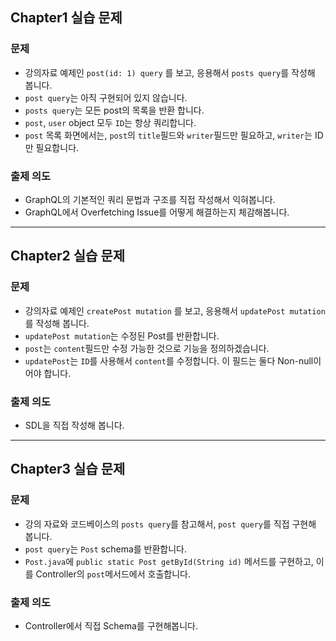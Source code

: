 ## Chapter1 실습 문제
### 문제
* 강의자료 예제인 `post(id: 1) query` 를 보고, 응용해서 `posts query`를 작성해 봅니다.
* `post query`는 아직 구현되어 있지 않습니다.
* `posts query`는 모든 post의 목록을 반환 합니다.
* `post`, `user` object 모두 `ID`는 항상 쿼리합니다.
* `post` 목록 화면에서는, `post`의 `title`필드와 `writer`필드만 필요하고, `writer`는 ID만 필요합니다.
### 출제 의도
* GraphQL의 기본적인 쿼리 문법과 구조를 직접 작성해서 익혀봅니다.
* GraphQL에서 Overfetching Issue를 어떻게 해결하는지 체감해봅니다.

---

## Chapter2 실습 문제
### 문제
* 강의자료 예제인 `createPost mutation` 를 보고, 응용해서 `updatePost mutation`를 작성해 봅니다.
* `updatePost mutation`는 수정된 Post를 반환합니다.
* `post`는 `content`필드만 수정 가능한 것으로 기능을 정의하겠습니다.
* `updatePost`는 `ID`를 사용해서 `content`를 수정합니다. 이 필드는 둘다 Non-null이어야 합니다.

### 출제 의도
* SDL을 직접 작성해 봅니다.

---

## Chapter3 실습 문제
### 문제
* 강의 자료와 코드베이스의 `posts query`를 참고해서, `post query`를 직접 구현해 봅니다.
* `post query`는 `Post` schema를 반환합니다.
* `Post.java`에 `public static Post getById(String id)` 메서드를 구현하고, 이를 Controller의 `post`메서드에서 호출합니다.


### 출제 의도
* Controller에서 직접 Schema를 구현해봅니다.
